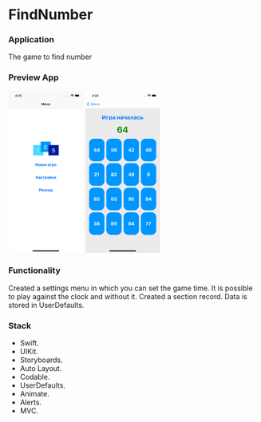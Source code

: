 # FindNumber

### Application
The game to find number

### Preview App
<img src="https://github.com/VitKhryapin/FindNumber/blob/main/FindNumber/PreviewFirst.png" width="150"> <img src="https://github.com/VitKhryapin/FindNumber/blob/main/FindNumber/PreviewSecond.png" width="150"> 

### Functionality
Created a settings menu in which you can set the game time.
It is possible to play against the clock and without it.
Created a section record. Data is stored in UserDefaults.

### Stack
+ Swift.
+ UIKit.
+ Storyboards.
+ Auto Layout.
+ Codable.
+ UserDefaults.
+ Animate.
+ Alerts.
+ MVC.
